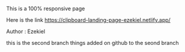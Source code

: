 This is a 100% responsive page

Here is the link
https://clipboard-landing-page-ezekiel.netlify.app/

Author : Ezekiel


this is the second branch 
things added on github to the seond branch
